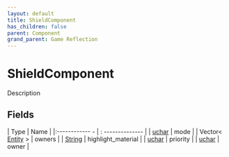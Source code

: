 ```yaml
---
layout: default
title: ShieldComponent
has_children: false
parent: Component
grand_parent: Game Reflection
---
```

# ShieldComponent
Description 

## Fields
| Type | Name |
|:------------ - | : -------------- |
| [uchar](game-reflection/enums/uchar.md) | mode |
| Vector< [Entity](game-reflection/classes/entity.md) > | owners |
| [String](game-reflection/components/string.md) | highlight_material |
| [uchar](game-reflection/enums/uchar.md) | priority |
| [uchar](game-reflection/enums/uchar.md) | owner |
